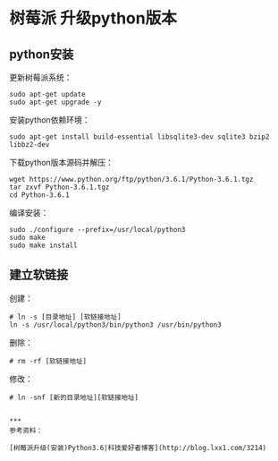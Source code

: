 # 树莓派 升级python版本

## python安装
更新树莓派系统：
```
sudo apt-get update
sudo apt-get upgrade -y
```

安装python依赖环境：
```
sudo apt-get install build-essential libsqlite3-dev sqlite3 bzip2 libbz2-dev
```

下载python版本源码并解压：
```
wget https://www.python.org/ftp/python/3.6.1/Python-3.6.1.tgz
tar zxvf Python-3.6.1.tgz
cd Python-3.6.1
```
编译安装：
```
sudo ./configure --prefix=/usr/local/python3
sudo make
sudo make install
```
## 建立软链接
创建：
```
# ln -s [目录地址] [软链接地址]
ln -s /usr/local/python3/bin/python3 /usr/bin/python3
```
删除：
```
# rm -rf [软链接地址]
```
修改：
```
# ln -snf [新的目录地址][软链接地址]


***
参考资料：

[树莓派升级(安装)Python3.6|科技爱好者博客](http://blog.lxx1.com/3214)
